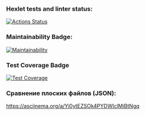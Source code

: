 ### Hexlet tests and linter status:
[![Actions Status](https://github.com/Maxcosanostra/python-project-50/actions/workflows/hexlet-check.yml/badge.svg)](https://github.com/Maxcosanostra/python-project-50/actions)

### Maintainability Badge:
[![Maintainability](https://api.codeclimate.com/v1/badges/2e4a74f501af8c1ccd04/maintainability)](https://codeclimate.com/github/Maxcosanostra/python-project-50/maintainability)

### Test Coverage Badge
[![Test Coverage](https://api.codeclimate.com/v1/badges/2e4a74f501af8c1ccd04/test_coverage)](https://codeclimate.com/github/Maxcosanostra/python-project-50/test_coverage)

### Сравнение плоских файлов (JSON):
https://asciinema.org/a/Yi0ytEZSOk4PYDWIclMiBtNgq



